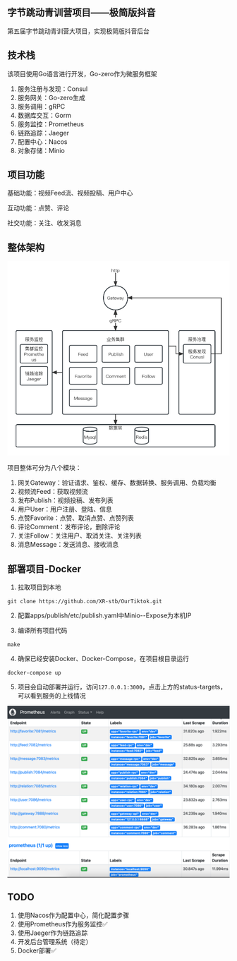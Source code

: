 ## 字节跳动青训营项目——极简版抖音

第五届字节跳动青训营大项目，实现极简版抖音后台

## 技术栈

该项目使用Go语言进行开发，Go-zero作为微服务框架

1. 服务注册与发现：Consul
2. 服务网关：Go-zero生成
3. 服务调用：gRPC
4. 数据库交互：Gorm
5. 服务监控：Prometheus
6. 链路追踪：Jaeger
7. 配置中心：Nacos
8. 对象存储：Minio

## 项目功能

基础功能：视频Feed流、视频投稿、用户中心

互动功能：点赞、评论

社交功能：关注、收发消息

## 整体架构

![架构图](https://github.com/XR-stb/OurTiktok/blob/main/docs/架构图.jpg)

项目整体可分为八个模块：

1. 网关Gateway：验证请求、鉴权、缓存、数据转换、服务调用、负载均衡
2. 视频流Feed：获取视频流
3. 发布Publish：视频投稿、发布列表
4. 用户User：用户注册、登陆、信息
5. 点赞Favorite：点赞、取消点赞、点赞列表
6. 评论Comment：发布评论，删除评论
7. 关注Follow：关注用户、取消关注、关注列表
8. 消息Message：发送消息、接收消息

## 部署项目-Docker

1. 拉取项目到本地

```shell
git clone https://github.com/XR-stb/OurTiktok.git
```

2. 配置apps/publish/etc/publish.yaml中Minio--Expose为本机IP

3. 编译所有项目代码

```shell
make
```

4. 确保已经安装Docker、Docker-Compose，在项目根目录运行

```shell
docker-compose up
```

5. 项目会自动部署并运行，访问`127.0.0.1:3000`，点击上方的status-targets，可以看到服务的上线情况

![架构图](https://github.com/XR-stb/OurTiktok/blob/main/docs/服务上线.png)

## TODO
1. 使用Nacos作为配置中心，简化配置步骤
2. 使用Prometheus作为服务监控✅
3. 使用Jaeger作为链路追踪
4. 开发后台管理系统（待定）
5. Docker部署✅